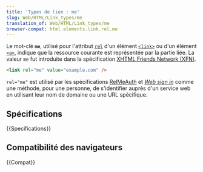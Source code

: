 ```yaml
---
title: 'Types de lien : me'
slug: Web/HTML/Link_types/me
translation_of: Web/HTML/Link_types/me
browser-compat: html.elements.link.rel.me
---
```


Le mot-clé **`me`**, utilisé pour l'attribut [`rel`](/fr/docs/Web/HTML/Element/link#attr-rel) d'un élément [`<link>`](/fr/docs/Web/HTML/Element/link) ou d'un élément [`<a>`](/fr/docs/Web/HTML/Element/a), indique que la ressource courante est représentée par la partie liée. La valeur `me` fut introduite dans la spécification [XHTML Friends Network (XFN)](https://gmpg.org/xfn/).

```html
<link rel="me" value="example.com" />
```

`rel="me"` est utilisé par les spécifications [RelMeAuth](https://microformats.org/wiki/RelMeAuth) et [<i lang="en">Web sign in</i>](https://microformats.org/wiki/web-sign-in) comme une méthode, pour une personne, de s'identifier auprès d'un service web en utilisant leur nom de domaine ou une URL spécifique.

## Spécifications

{{Specifications}}

## Compatibilité des navigateurs

{{Compat}}
